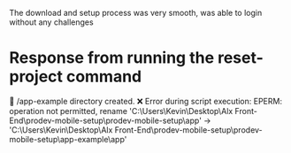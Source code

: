The download and setup process was very smooth, was able to login without any challenges

# Response from running the reset-project command

📁 /app-example directory created.
❌ Error during script execution: EPERM: operation not permitted, rename 'C:\Users\Kevin\Desktop\Alx Front-End\prodev-mobile-setup\prodev-mobile-setup\app' -> 'C:\Users\Kevin\Desktop\Alx Front-End\prodev-mobile-setup\prodev-mobile-setup\app-example\app'
